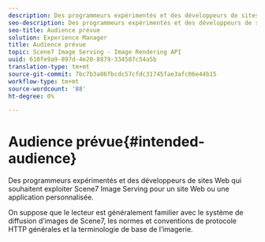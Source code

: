```yaml
---
description: Des programmeurs expérimentés et des développeurs de sites Web qui souhaitent exploiter Scene7 Image Serving pour un site Web ou une application personnalisée.
seo-description: Des programmeurs expérimentés et des développeurs de sites Web qui souhaitent exploiter Scene7 Image Serving pour un site Web ou une application personnalisée.
seo-title: Audience prévue
solution: Experience Manager
title: Audience prévue
topic: Scene7 Image Serving - Image Rendering API
uuid: 610fe9a9-897d-4e20-8879-334587c54a5b
translation-type: tm+mt
source-git-commit: 7bc7b3a86fbcdc57cfdc31745fae3afc06e44b15
workflow-type: tm+mt
source-wordcount: '88'
ht-degree: 0%

---
```



# Audience prévue{#intended-audience}

Des programmeurs expérimentés et des développeurs de sites Web qui souhaitent exploiter Scene7 Image Serving pour un site Web ou une application personnalisée.

On suppose que le lecteur est généralement familier avec le système de diffusion d’images de Scene7, les normes et conventions de protocole HTTP générales et la terminologie de base de l’imagerie.
